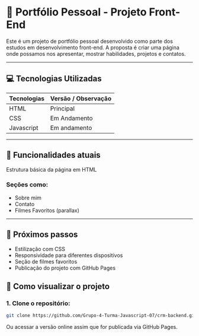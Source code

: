 # 🧾 Portfólio Pessoal - Projeto Front-End
Este é um projeto de portfólio pessoal desenvolvido como parte dos estudos em desenvolvimento front-end. A proposta é criar uma página onde possamos nos apresentar, mostrar habilidades, projetos e contatos.

---

## 💻 Tecnologias Utilizadas

| Tecnologias        | Versão / Observação              |
|--------------------|----------------------------------|
| HTML               | Principal                        |
| CSS                | Em Andamento                     |
| Javascript         | Em andamento                     |


---

## 📌 Funcionalidades atuais
Estrutura básica da página em HTML

### Seções como:
- Sobre mim
- Contato
- Filmes Favoritos (parallax)

---

## 🎯 Próximos passos

- Estilização com CSS
- Responsividade para diferentes dispositivos
- Seção de filmes favoritos
- Publicação do projeto com GitHub Pages

## 🚀 Como visualizar o projeto

### 1. Clone o repositório:
```bash
git clone https://github.com/Grupo-4-Turma-Javascript-07/crm-backend.git
``` 
Ou acessar a versão online assim que for publicada via GitHub Pages.
